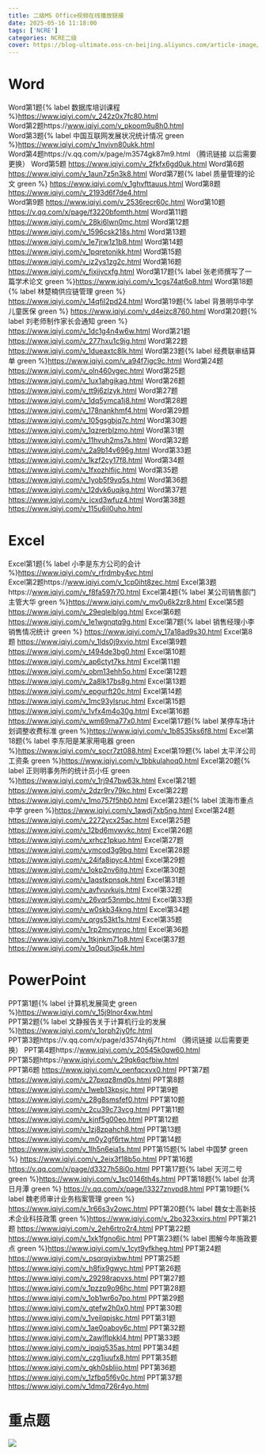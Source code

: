 ```yaml
---
title: 二级MS Office视频在线播放链接
date: 2025-05-16 11:18:00
tags: ['NCRE']
categories: NCRE二级
cover: https://blog-ultimate.oss-cn-beijing.aliyuncs.com/article-image/20250516174304345.png
---
```


# Word
Word第1题{% label  数据库培训课程 %}https://www.iqiyi.com/v_242z0x7fc80.html  
Word第2题https://www.iqiyi.com/v_pkoom9u8h0.html  
Word第3题{% label 中国互联网发展状况统计情况 green %}https://www.iqiyi.com/v_1nvivn80ukk.html  
Word第4题https://v.qq.com/x/page/m3574gk87m9.html （腾讯链接 以后需要更换） 
Word第5题 https://www.iqiyi.com/v_2fkfx6gd0uk.html 
Word第6题 https://www.iqiyi.com/v_1aun7z5n3k8.html 
Word第7题{% label 质量管理的论文 green %} https://www.iqiyi.com/v_1ghvfttauus.html 
Word第8题 https://www.iqiyi.com/v_2193d6f7de4.html  
Word第9题 https://www.iqiyi.com/v_2536recr60c.html 
Word第10题 https://v.qq.com/x/page/f3220bfomth.html 
Word第11题 https://www.iqiyi.com/v_28ki6lwn0mc.html 
Word第12题 https://www.iqiyi.com/v_1596csk218s.html 
Word第13题 https://www.iqiyi.com/v_1e7jrw1z1b8.html 
Word第14题 https://www.iqiyi.com/v_1pqretonikk.html 
Word第15题 https://www.iqiyi.com/v_iz2ys1zg2c.html 
Word第16题 https://www.iqiyi.com/v_fixjjvcxfg.html 
Word第17题{% label 张老师撰写了一篇学术论文 green %}https://www.iqiyi.com/v_1cgs74at6o8.html 
Word第18题{% label 林楚楠供应链管理 green %} https://www.iqiyi.com/v_14qfil2pd24.html 
Word第19题{% label 背景明华中学儿童医保 green %} https://www.iqiyi.com/v_d4eizc8760.html 
Word第20题{% label 刘老师制作家长会通知 green %} https://www.iqiyi.com/v_1dc1g4n4w6w.html 
Word第21题 https://www.iqiyi.com/v_277hxu1c9ig.html 
Word第22题 https://www.iqiyi.com/v_1dueaxtc8lk.html 
Word第23题{% label 经费联审结算单 green %}https://www.iqiyi.com/v_a94f7igc9c.html 
Word第24题 https://www.iqiyi.com/v_oln460vgec.html 
Word第25题 https://www.iqiyi.com/v_1ux1ahgikag.html 
Word第26题 https://www.iqiyi.com/v_tt9j6zlzyk.html 
Word第27题 https://www.iqiyi.com/v_1dq5ymca1j8.html
Word第28题 https://www.iqiyi.com/v_178nankhmf4.html 
Word第29题 https://www.iqiyi.com/v_105gsgbjq7c.html 
Word第30题 https://www.iqiyi.com/v_1qzrerblzmo.html 
Word第31题 https://www.iqiyi.com/v_11hvuh2ms7s.html 
Word第32题 https://www.iqiyi.com/v_2a9b14v696g.html 
Word第33题 https://www.iqiyi.com/v_1kzf2cy17f8.html 
Word第34题 https://www.iqiyi.com/v_1fxozhlfijc.html 
Word第35题 https://www.iqiyi.com/v_1yob5f9vq5s.html 
Word第36题 https://www.iqiyi.com/v_12dvk6uqjkg.html 
Word第37题 https://www.iqiyi.com/v_jcxd3wfuz4.html 
Word第38题 https://www.iqiyi.com/v_115u6il0uho.html 

# Excel
Excel第1题{% label  小李是东方公司的会计 %}https://www.iqiyi.com/v_rfrdmby4vc.html  
Excel第2题https://www.iqiyi.com/v_1cp0iht8zec.html 
Excel第3题https://www.iqiyi.com/v_f8fa597r70.html 
Excel第4题{% label 某公司销售部门主管大华 green %}https://www.iqiyi.com/v_mv0u6k2zr8.html 
Excel第5题 https://www.iqiyi.com/v_29eqlelblgg.html 
Excel第6题 https://www.iqiyi.com/v_1e1wgnqtq9g.html 
Excel第7题{% label 销售经理小李销售情况统计 green %} https://www.iqiyi.com/v_17a18ad9s30.html 
Excel第8题 https://www.iqiyi.com/v_1lds0j9xvio.html 
Excel第9题 https://www.iqiyi.com/v_t494de3bg0.html 
Excel第10题 https://www.iqiyi.com/v_ap6ctyt7ks.html 
Excel第11题 https://www.iqiyi.com/v_obm13ehh5o.html 
Excel第12题 https://www.iqiyi.com/v_2a8lk17bs8g.html 
Excel第13题 https://www.iqiyi.com/v_epgurft20c.html 
Excel第14题 https://www.iqiyi.com/v_1mc93ylsruc.html 
Excel第15题 https://www.iqiyi.com/v_1vfx4m4o30g.html 
Excel第16题 https://www.iqiyi.com/v_wm69ma77x0.html 
Excel第17题{% label 某停车场计划调整收费标准 green %}https://www.iqiyi.com/v_1b8535ks6f8.html 
Excel第18题{% label 李东阳是某家用电器 green %}https://www.iqiyi.com/v_socr7zt088.html 
Excel第19题{% label 太平洋公司工资条 green %}https://www.iqiyi.com/v_1bbkulahoq0.html 
Excel第20题{% label 正则明事务所的统计员小任 green %}https://www.iqiyi.com/v_1rj947bw63k.html 
Excel第21题 https://www.iqiyi.com/v_2dzr9rv79kc.html 
Excel第22题 https://www.iqiyi.com/v_1mo757f5hb0.html 
Excel第23题{% label 滨海市重点中学 green %}https://www.iqiyi.com/v_1awdj7xb5ng.html 
Excel第24题 https://www.iqiyi.com/v_2272ycx25ac.html 
Excel第25题 https://www.iqiyi.com/v_12bd6mvwvkc.html 
Excel第26题 https://www.iqiyi.com/v_xrhcz1pkuo.html 
Excel第27题 https://www.iqiyi.com/v_ymcod3g9bg.html
Excel第28题 https://www.iqiyi.com/v_24ifa8ipyc4.html 
Excel第29题 https://www.iqiyi.com/v_1okp2nv6itg.html 
Excel第30题 https://www.iqiyi.com/v_1aqstkpnsqk.html 
Excel第31题 https://www.iqiyi.com/v_avfvuvkujs.html 
Excel第32题 https://www.iqiyi.com/v_26vqr53nmbc.html 
Excel第33题 https://www.iqiyi.com/v_w0skb34kng.html 
Excel第34题 https://www.iqiyi.com/v_qrgs53kt1s.html 
Excel第35题 https://www.iqiyi.com/v_1rp2mcynrqc.html
Excel第36题 https://www.iqiyi.com/v_1tkjnkm71o8.html 
Excel第37题 https://www.iqiyi.com/v_1q0put3jp4k.html

# PowerPoint

PPT第1题{% label 计算机发展简史 green %}https://www.iqiyi.com/v_15j9lnor4xw.html  
PPT第2题{% label  文静报告关于计算机行业的发展 %}https://www.iqiyi.com/v_1orph2jy0fc.html  
PPT第3题https://v.qq.com/x/page/d3574hj6j7f.html  （腾讯链接 以后需要更换）
PPT第4题https://www.iqiyi.com/v_20545k0qw60.html  
PPT第5题https://www.iqiyi.com/v_29qk6qcfbiw.html  
PPT第6题 https://www.iqiyi.com/v_oenfqcxvx0.html 
PPT第7题 https://www.iqiyi.com/v_27pxqz8md0s.html 
PPT第8题 https://www.iqiyi.com/v_1web13kpsjc.html 
PPT第9题 https://www.iqiyi.com/v_28g8smsfef0.html 
PPT第10题 https://www.iqiyi.com/v_2cu39c73vcg.html 
PPT第11题 https://www.iqiyi.com/v_kjnf5g00eo.html 
PPT第12题 https://www.iqiyi.com/v_1zj8zpahch8.html 
PPT第13题 https://www.iqiyi.com/v_m0y2gf6rtw.html 
PPT第14题 https://www.iqiyi.com/v_1lh5n6eia1s.html 
PPT第15题{% label 中国梦 green %} https://www.iqiyi.com/v_2eix3f18b5o.html 
PPT第16题 https://v.qq.com/x/page/d3327h58i0o.html
PPT第17题{% label 天河二号 green %}https://www.iqiyi.com/v_1sc0146th4s.html 
PPT第18题{% label 台湾日月潭 green %} https://v.qq.com/x/page/l3327znvpd8.html 
PPT第19题{% label 魏老师审计业务档案管理 green %} https://www.iqiyi.com/v_1r66s3v2owc.html 
PPT第20题{% label 魏女士高新技术企业科技政策 green %}https://www.iqiyi.com/v_2bo323xxirs.html 
PPT第21题 https://www.iqiyi.com/v_2eh6rtro2r4.html 
PPT第22题 https://www.iqiyi.com/v_1xk1fgno6ic.html 
PPT第23题{% label 图解今年施政要点 green %}https://www.iqiyi.com/v_1cyt9yfkheg.html 
PPT第24题 https://www.iqiyi.com/v_psqrqyixbw.html 
PPT第25题 https://www.iqiyi.com/v_h8fix9gwyc.html 
PPT第26题 https://www.iqiyi.com/v_29298rapvxs.html 
PPT第27题 https://www.iqiyi.com/v_1pzzp9o96hc.html 
PPT第28题 https://www.iqiyi.com/v_1ob1wr6o7po.html
PPT第29题 https://www.iqiyi.com/v_gtefw2h0x0.html 
PPT第30题 https://www.iqiyi.com/v_1veilqpjskc.html 
PPT第31题 https://www.iqiyi.com/v_1ae0oaboy6c.html 
PPT第32题 https://www.iqiyi.com/v_2awlflpkkl4.html 
PPT第33题 https://www.iqiyi.com/v_ipqjg535as.html 
PPT第34题 https://www.iqiyi.com/v_czg1iuufx8.html 
PPT第35题 https://www.iqiyi.com/v_gkh0sbliio.html
PPT第36题 https://www.iqiyi.com/v_1zfbq5f6v0c.html 
PPT第37题 https://www.iqiyi.com/v_1dmq726r4yo.html

# 重点题

![](https://blog-ultimate.oss-cn-beijing.aliyuncs.com/article-image/20250729095605573.png)
